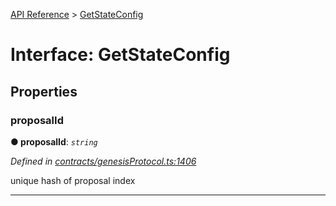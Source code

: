 [API Reference](../README.md) > [GetStateConfig](../interfaces/GetStateConfig.md)



# Interface: GetStateConfig


## Properties
<a id="proposalId"></a>

###  proposalId

**●  proposalId**:  *`string`* 

*Defined in [contracts/genesisProtocol.ts:1406](https://github.com/daostack/arc.js/blob/caacbb2/lib/contracts/genesisProtocol.ts#L1406)*



unique hash of proposal index




___


